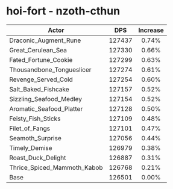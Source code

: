 # hoi-fort - nzoth-cthun
| Actor | DPS | Increase |
|---|:---:|:---:|
|Draconic_Augment_Rune|127437|0.74%|
|Great_Cerulean_Sea|127330|0.66%|
|Fated_Fortune_Cookie|127299|0.63%|
|Thousandbone_Tongueslicer|127274|0.61%|
|Revenge_Served_Cold|127254|0.60%|
|Salt_Baked_Fishcake|127157|0.52%|
|Sizzling_Seafood_Medley|127154|0.52%|
|Aromatic_Seafood_Platter|127128|0.50%|
|Feisty_Fish_Sticks|127109|0.48%|
|Filet_of_Fangs|127101|0.47%|
|Seamoth_Surprise|127056|0.44%|
|Timely_Demise|126979|0.38%|
|Roast_Duck_Delight|126887|0.31%|
|Thrice_Spiced_Mammoth_Kabob|126768|0.21%|
|Base|126501|0.00%|
